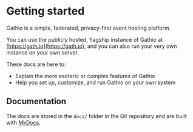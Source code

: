 # Getting started

Gathio is a simple, federated, privacy-first event hosting platform.

You can use the publicly hosted, flagship instance of Gathio at
[https://gath.io](https://gath.io), and you can also run your very own instance
on your own server.

These docs are here to:

-   Explain the more esoteric or complex features of Gathio
-   Help you set up, customize, and run Gathio on your own system

## Documentation

The docs are stored in the `docs/` folder in the Git repository and are built with [MkDocs](https://www.mkdocs.org/).
